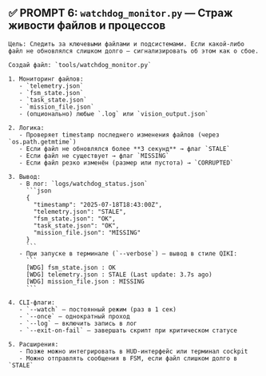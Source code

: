 ## ✅ PROMPT 6: `watchdog_monitor.py` — Страж живости файлов и процессов

````
Цель: Следить за ключевыми файлами и подсистемами. Если какой-либо файл не обновлялся слишком долго — сигнализировать об этом как о сбое.

Создай файл: `tools/watchdog_monitor.py`

1. Мониторинг файлов:
   - `telemetry.json`
   - `fsm_state.json`
   - `task_state.json`
   - `mission_file.json`
   - (опционально) любые `.log` или `vision_output.json`

2. Логика:
   - Проверяет timestamp последнего изменения файлов (через `os.path.getmtime`)
   - Если файл не обновлялся более **3 секунд** → флаг `STALE`
   - Если файл не существует → флаг `MISSING`
   - Если файл резко изменён (размер или пустота) → `CORRUPTED`

3. Вывод:
   - В лог: `logs/watchdog_status.json`
     ```json
     {
       "timestamp": "2025-07-18T18:43:00Z",
       "telemetry.json": "STALE",
       "fsm_state.json": "OK",
       "task_state.json": "OK",
       "mission_file.json": "MISSING"
     }
     ```
   - При запуске в терминале (`--verbose`) — вывод в стиле QIKI:
     ```
     [WDG] fsm_state.json : OK
     [WDG] telemetry.json : STALE (Last update: 3.7s ago)
     [WDG] mission_file.json : MISSING
     ```

4. CLI-флаги:
   - `--watch` — постоянный режим (раз в 1 сек)
   - `--once` — однократный проход
   - `--log` — включить запись в лог
   - `--exit-on-fail` — завершать скрипт при критическом статусе

5. Расширения:
   - Позже можно интегрировать в HUD-интерфейс или терминал cockpit
   - Можно отправлять сообщения в FSM, если файл слишком долго в `STALE`

````